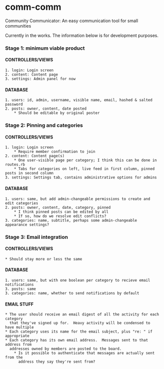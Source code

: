 comm-comm
=========

Community Communicator: An easy communication tool for small communities

Currently in the works.  The information below is for development purposes.




### Stage 1: minimum viable product

#### CONTROLLERS/VIEWS
    1. login: Login screen
    2. content: Content page
    3. settings: Admin panel for now

#### DATABASE
    1. users: id, admin, username, visible name, email, hashed & salted password
    2. posts: owner, content, date posted
        * Should be editable by original poster

### Stage 2: Pinning and categories

#### CONTROLLERS/VIEWS
    1. login: Login screen
        * Require member confirmation to join
    2. content: Content page(s)
        * One user-visible page per category; I think this can be done in routes.rb
        * Tabs for categories on left, live feed in first column, pinned posts in second column
    3. settings: Settings tab, contains administrative options for admins

#### DATABASE
    1. users: same, but add admin-changeable permissions to create and edit categories
    2. posts: owner, content, date, category, pinned
        * I think pinned posts can be edited by all
        * If so, how do we resolve edit conflicts?
    3. categories: name, subtitle, perhaps some admin-changeable appearance settings?

### Stage 3: Email integration

#### CONTROLLERS/VIEWS
    * Should stay more or less the same

#### DATABASE
    1. users: same, but with one boolean per category to recieve email notifications
    3. posts: same
    3. categories: name, whether to send notifications by default

#### EMAIL STUFF
    * The user should receive an email digest of all the activity for each category
      that they've signed up for.  Heavy activity will be condensed to have multiple
    * Each category uses its name for the email subject, plus "re: " if appropriate
    * Each category has its own email address.  Messages sent to that address from
      addresses owned by members are posted to the board.
        * Is it possible to authenticate that messages are actually sent from the
          address they say they're sent from?

